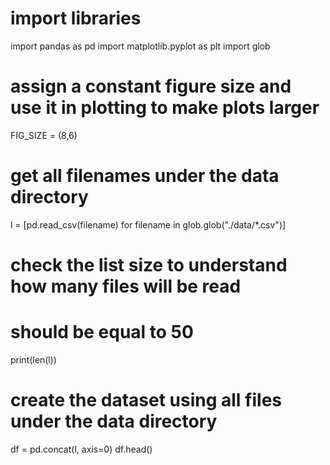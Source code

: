 # import libraries 
import pandas as pd
import matplotlib.pyplot as plt 
import glob
# assign a constant figure size and use it in plotting to make plots larger
FIG_SIZE = (8,6)
# get all filenames under the data directory 
l = [pd.read_csv(filename) for filename in glob.glob("./data/*.csv")]
# check the list size to understand how many files will be read
# should be equal to 50
print(len(l))
#  create the dataset using all files under the data directory
df = pd.concat(l, axis=0)
df.head()
